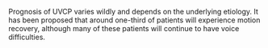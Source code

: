 Prognosis of UVCP varies wildly and depends on the underlying etiology. It has been proposed that around one-third of patients will experience motion recovery, although many of these patients will continue to have voice difficulties.